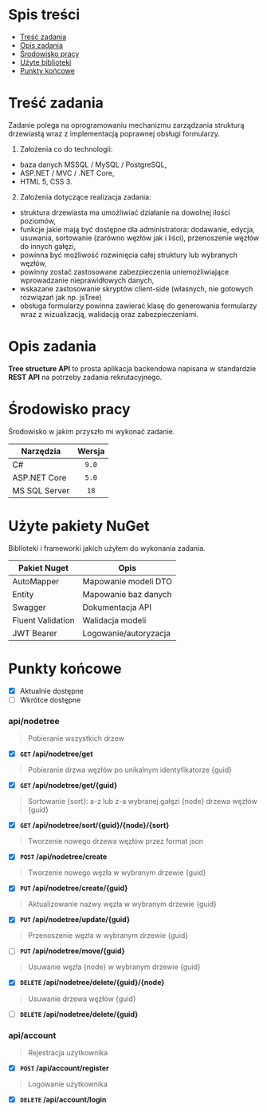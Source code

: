 ﻿# Spis treści
- [Treść zadania](#treść-zadania "Treść zadania")
- [Opis zadania](#opis-zadania "Opis zadania")
- [Środowisko pracy](#środowisko-pracy "Środowisko pracy")
- [Użyte biblioteki](#użyte-biblioteki "Użyte biblioteki")
- [Punkty końcowe](#punkty-końcowe "Punkty końcowe")

# Treść zadania
Zadanie polega na oprogramowaniu mechanizmu zarządzania strukturą drzewiastą wraz z implementacją poprawnej obsługi formularzy.

1. Założenia co do technologii:

+ baza danych MSSQL / MySQL / PostgreSQL,
+ ASP.NET / MVC / .NET Core,
+ HTML 5, CSS 3.

2. Założenia dotyczące realizacja zadania:

+ struktura drzewiasta ma umożliwiać działanie na dowolnej ilości poziomów,
+ funkcje jakie mają być dostępne dla administratora: dodawanie, edycja, usuwania, sortowanie (zarówno węzłów jak i liści), przenoszenie węzłów do innych gałęzi,
+ powinna być możliwość rozwinięcia całej struktury lub wybranych węzłów,
+ powinny zostać zastosowane zabezpieczenia uniemożliwiające wprowadzanie nieprawidłowych danych,
+ wskazane zastosowanie skryptów client-side (własnych, nie gotowych rozwiązań jak np. jsTree)
+ obsługa formularzy powinna zawierać klasę do generowania formularzy wraz z wizualizacją, walidacją oraz zabezpieczeniami.

# Opis zadania
**Tree structure API** to prosta aplikacja backendowa napisana w standardzie **REST API** na potrzeby zadania rekrutacyjnego.

# Środowisko pracy
Środowisko w jakim przyszło mi wykonać zadanie.
                    
Narzędzia | Wersja
------------- | :-------------:
C#  | `9.0`
ASP.NET Core | `5.0`
MS SQL Server | `18`

# Użyte pakiety NuGet
Biblioteki i frameworki jakich użyłem do wykonania zadania.

Pakiet Nuget | Opis
------------- | -------------
AutoMapper  | Mapowanie modeli DTO
Entity | Mapowanie baz danych
Swagger | Dokumentacja API
Fluent Validation | Walidacja modeli
JWT Bearer | Logowanie/autoryzacja

# Punkty końcowe
- [x] Aktualnie dostępne
- [ ] Wkrótce dostępne

### api/nodetree
> Pobieranie wszystkich drzew

- [x] **`GET` /api/nodetree/get** 

> Pobieranie drzwa węzłów po unikalnym identyfikatorze {guid}

- [x]  **`GET` /api/nodetree/get/{guid}** 

> Sortowanie {sort}: a-z lub z-a wybranej gałęzi {node} drzewa węzłów {guid}

- [x]  **`GET` /api/nodetree/sort/{guid}/{node}/{sort}** 

> Tworzenie nowego drzewa węzłów przez format json

- [x]  **`POST` /api/nodetree/create**

> Tworzenie nowego węzła w wybranym drzewie {guid}

- [x]  **`PUT` /api/nodetree/create/{guid}**

> Aktualizowanie nazwy węzła w wybranym drzewie {guid}

- [x]  **`PUT` /api/nodetree/update/{guid}**

> Przenoszenie węzła w wybranym drzewie {guid}

- [ ]  **`PUT` /api/nodetree/move/{guid}**

> Usuwanie węzła {node} w wybranym drzewie {guid}

- [x]  **`DELETE` /api/nodetree/delete/{guid}/{node}**

> Usuwanie drzewa węzłów {guid}

- [ ]  **`DELETE` /api/nodetree/delete/{guid}**

### api/account
> Rejestracja użytkownika

- [x]  **`POST` /api/account/register** 

> Logowanie użytkownika

- [x]  **`DELETE` /api/account/login** 
